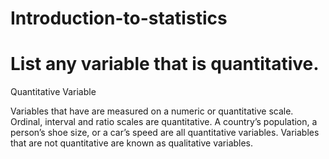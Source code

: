 # Introduction-to-statistics



 # List any variable that is quantitative.
 
 
 Quantitative Variable

Variables that have are measured on a numeric or quantitative scale. Ordinal, interval and ratio scales are quantitative. A country’s population, a person’s shoe size, or a car’s speed are all quantitative variables. Variables that are not quantitative are known as qualitative variables.
